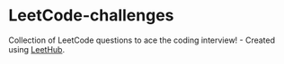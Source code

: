 # LeetCode-challenges
Collection of LeetCode questions to ace the coding interview! - Created using [LeetHub](https://github.com/QasimWani/LeetHub).
